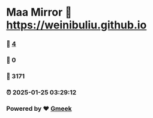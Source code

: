 # Maa Mirror :link: https://weinibuliu.github.io 
### :page_facing_up: [4](https://weinibuliu.github.io/tag.html) 
### :speech_balloon: 0 
### :hibiscus: 3171 
### :alarm_clock: 2025-01-25 03:29:12 
### Powered by :heart: [Gmeek](https://github.com/Meekdai/Gmeek)
